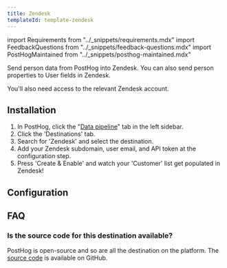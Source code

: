 ```yaml
---
title: Zendesk
templateId: template-zendesk
---
```


import Requirements from "../_snippets/requirements.mdx"
import FeedbackQuestions from "../_snippets/feedback-questions.mdx"
import PostHogMaintained from "../_snippets/posthog-maintained.mdx"

Send person data from PostHog into Zendesk. You can also send person properties to User fields in Zendesk.

<Requirements />

You'll also need access to the relevant Zendesk account.

## Installation

1. In PostHog, click the "[Data pipeline](https://us.posthog.com/pipeline/overview)" tab in the left sidebar.
2. Click the 'Destinations' tab.
3. Search for 'Zendesk' and select the destination.
4. Add your Zendesk subdomain, user email, and API token at the configuration step.
5. Press 'Create & Enable' and watch your 'Customer' list get populated in Zendesk!

<HideOnCDPIndex>

## Configuration

<TemplateParameters />

## FAQ

### Is the source code for this destination available?

PostHog is open-source and so are all the destination on the platform. The [source code](https://github.com/PostHog/posthog/blob/master/posthog/cdp/templates/zendesk/template_zendesk.py) is available on GitHub.

<PostHogMaintained />

<FeedbackQuestions />

</HideOnCDPIndex>